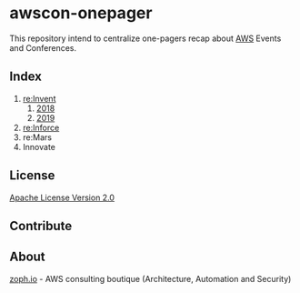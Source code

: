 # awscon-onepager

This repository intend to centralize one-pagers recap about [AWS](https://aws.amazon.com/events/) Events and Conferences.

## Index

1. [re:Invent](https://reinvent.awsevents.com/)
   1. [2018](reinvent/reinvent-2018.md)
   2. [2019](reinvent/reinvent-2019.md)
2. [re:Inforce](https://reinforce.awsevents.com/)
3. re:Mars
4. Innovate

## License

[Apache License Version 2.0](LICENSE)

## Contribute

## About

[zoph.io](https://zoph.io) - AWS consulting boutique (Architecture, Automation and Security)